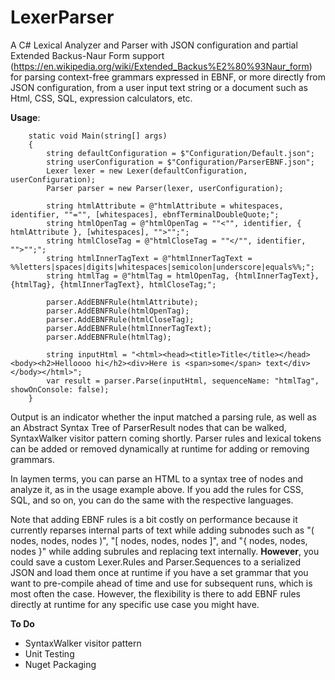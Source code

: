 # LexerParser
A C# Lexical Analyzer and Parser with JSON configuration and partial Extended Backus-Naur Form support (https://en.wikipedia.org/wiki/Extended_Backus%E2%80%93Naur_form) for parsing context-free grammars expressed in EBNF, or more directly from JSON configuration, from a user input text string or a document such as Html, CSS, SQL, expression calculators, etc.

**Usage**:

        static void Main(string[] args)
        {
            string defaultConfiguration = $"Configuration/Default.json";
            string userConfiguration = $"Configuration/ParserEBNF.json";
            Lexer lexer = new Lexer(defaultConfiguration, userConfiguration);
            Parser parser = new Parser(lexer, userConfiguration);

            string htmlAttribute = @"htmlAttribute = whitespaces, identifier, ""="", [whitespaces], ebnfTerminalDoubleQuote;";
            string htmlOpenTag = @"htmlOpenTag = ""<"", identifier, { htmlAttribute }, [whitespaces], "">"";";
            string htmlCloseTag = @"htmlCloseTag = ""</"", identifier, "">"";";
            string htmlInnerTagText = @"htmlInnerTagText = %%letters|spaces|digits|whitespaces|semicolon|underscore|equals%%;";
            string htmlTag = @"htmlTag = htmlOpenTag, {htmlInnerTagText}, {htmlTag}, {htmlInnerTagText}, htmlCloseTag;";

            parser.AddEBNFRule(htmlAttribute);
            parser.AddEBNFRule(htmlOpenTag);
            parser.AddEBNFRule(htmlCloseTag);
            parser.AddEBNFRule(htmlInnerTagText);
            parser.AddEBNFRule(htmlTag);

            string inputHtml = "<html><head><title>Title</title></head><body><h2>Helloooo hi</h2><div>Here is <span>some</span> text</div></body></html>";
            var result = parser.Parse(inputHtml, sequenceName: "htmlTag", showOnConsole: false);
        }

Output is an indicator whether the input matched a parsing rule, as well as an Abstract Syntax Tree of ParserResult nodes that can be walked, SyntaxWalker visitor pattern coming shortly. Parser rules and lexical tokens can be added or removed dynamically at runtime for adding or removing grammars.

In laymen terms, you can parse an HTML to a syntax tree of nodes and analyze it, as in the usage example above. If you add the rules for CSS, SQL, and so on, you can do the same with the respective languages.

Note that adding EBNF rules is a bit costly on performance because it currently reparses internal parts of text while adding subnodes such as "( nodes, nodes, nodes )", "[ nodes, nodes, nodes ]", and "{ nodes, nodes, nodes }" while adding subrules and replacing text internally. **However**, you could save a custom Lexer.Rules and Parser.Sequences to a serialized JSON and load them once at runtime if you have a set grammar that you want to pre-compile ahead of time and use for subsequent runs, which is most often the case. However, the flexibility is there to add EBNF rules directly at runtime for any specific use case you might have.

**To Do**

- SyntaxWalker visitor pattern
- Unit Testing
- Nuget Packaging
